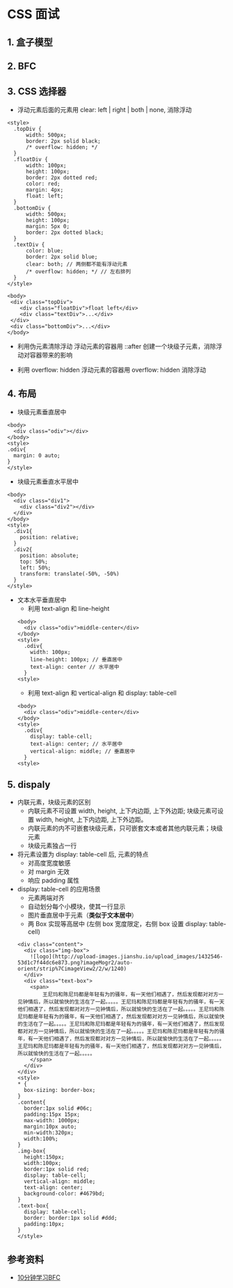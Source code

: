 # CSS 面试

## 1. 盒子模型
## 2. BFC

## 3. CSS 选择器
- 浮动元素后面的元素用 clear: left | right | both | none, 消除浮动
```
<style>
  .topDiv {
      width: 500px;
      border: 2px solid black;
      /* overflow: hidden; */
  }
  .floatDiv {
      width: 100px;
      height: 100px;
      border: 2px dotted red;
      color: red;
      margin: 4px;
      float: left;
  }
  .bottomDiv {
      width: 500px;
      height: 100px;
      margin: 5px 0;
      border: 2px dotted black;
  }
  .textDiv {
      color: blue;
      border: 2px solid blue;
      clear: both; // 两侧都不能有浮动元素
      /* overflow: hidden; */ // 左右排列
  }
</style>

<body>
 <div class="topDiv">
    <div class="floatDiv">float left</div>
    <div class="textDiv">...</div>
 </div>
 <div class="bottomDiv">...</div>
</body>
```
- 利用伪元素清除浮动
浮动元素的容器用 ::after 创建一个块级子元素，消除浮动对容器带来的影响

- 利用 overflow: hidden
浮动元素的容器用 overflow: hidden 消除浮动

## 4. 布局
- 块级元素垂直居中

```
<body>
  <div class="odiv"></div>
</body>
<style>
.odiv{
  margin: 0 auto;
}
</style>
```

- 块级元素垂直水平居中

```
<body>
  <div class="div1">
    <div class="div2"></div>
  </div>
</body>
<style>
  .div1{
    position: relative;
  }
  .div2{
    position: absolute;
    top: 50%;
    left: 50%;
    transform: translate(-50%, -50%)
  }
</style>
```

- 文本水平垂直居中
  - 利用 text-align 和 line-height
  ```
  <body>
    <div class="odiv">middle-center</div>
  </body>
  <style>
    .odiv{
      width: 100px;
      line-height: 100px; // 垂直居中
      text-align: center // 水平居中
    }
  <style>
  ```
  - 利用 text-align 和 vertical-align 和 display: table-cell
  ```
  <body>
    <div class="odiv">middle-center</div>
  </body>
  <style>
    .odiv{
      display: table-cell;
      text-align: center; // 水平居中
      vertical-align: middle; // 垂直居中
    }
  <style>
  ```

## 5. dispaly
- 内联元素，块级元素的区别
  - 内联元素不可设置 width, height, 上下内边距, 上下外边距; 块级元素可设置 width, height, 上下内边距, 上下外边距。
  - 内联元素的内不可嵌套块级元素，只可嵌套文本或者其他内联元素；块级元素
  - 块级元素独占一行
- 将元素设置为 display: table-cell 后, 元素的特点
  - 对高度宽度敏感
  - 对 margin 无效
  - 响应 padding 属性
- display: table-cell 的应用场景
  - 元素两端对齐
  - 自动划分每个小模块，使其一行显示
  - 图片垂直居中于元素（**类似于文本居中**）
  - 两 Box 实现等高居中 (左侧 box 宽度限定，右侧 box 设置 display: table-cell)
  ```
  <div class="content">
    <div class="img-box">
      ![logo](http://upload-images.jianshu.io/upload_images/1432546-53d1c7f44dc6e873.png?imageMogr2/auto-orient/strip%7CimageView2/2/w/1240)
    </div>
    <div class="text-box">
      <span>
          王尼玛和陈尼玛都是年轻有为的骚年，有一天他们相遇了，然后发现都对对方一见钟情后，所以就愉快的生活在了一起。。。。。王尼玛和陈尼玛都是年轻有为的骚年，有一天他们相遇了，然后发现都对对方一见钟情后，所以就愉快的生活在了一起。。。。。王尼玛和陈尼玛都是年轻有为的骚年，有一天他们相遇了，然后发现都对对方一见钟情后，所以就愉快的生活在了一起。。。。。王尼玛和陈尼玛都是年轻有为的骚年，有一天他们相遇了，然后发现都对对方一见钟情后，所以就愉快的生活在了一起。。。。。王尼玛和陈尼玛都是年轻有为的骚年，有一天他们相遇了，然后发现都对对方一见钟情后，所以就愉快的生活在了一起。。。。。王尼玛和陈尼玛都是年轻有为的骚年，有一天他们相遇了，然后发现都对对方一见钟情后，所以就愉快的生活在了一起。。。。。
      </span>
    </div>
  </div>
  <style>
  * {
    box-sizing: border-box;
  }
  .content{
    border:1px solid #06c;
    padding:15px 15px;
    max-width: 1000px;
    margin:10px auto;
    min-width:320px;
    width:100%;
  }
  .img-box{
    height:150px;
    width:100px;
    border:1px solid red;
    display: table-cell;
    vertical-align: middle;
    text-align: center;
    background-color: #4679bd;
  }
  .text-box{
    display: table-cell;
    border: border:1px solid #ddd;
    padding:10px;
  }
  </style>
  ```
## 参考资料
- [10分钟学习BFC](https://zhuanlan.zhihu.com/p/25321647)